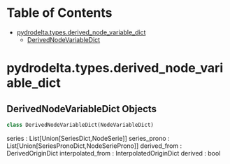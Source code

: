 # Table of Contents

* [pydrodelta.types.derived\_node\_variable\_dict](#pydrodelta.types.derived_node_variable_dict)
  * [DerivedNodeVariableDict](#pydrodelta.types.derived_node_variable_dict.DerivedNodeVariableDict)

<a id="pydrodelta.types.derived_node_variable_dict"></a>

# pydrodelta.types.derived\_node\_variable\_dict

<a id="pydrodelta.types.derived_node_variable_dict.DerivedNodeVariableDict"></a>

## DerivedNodeVariableDict Objects

```python
class DerivedNodeVariableDict(NodeVariableDict)
```

series : List[Union[SeriesDict,NodeSerie]]
series_prono : List[Union[SeriesPronoDict,NodeSerieProno]]
derived_from : DerivedOriginDict
interpolated_from : InterpolatedOriginDict
derived : bool

